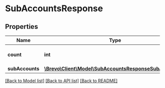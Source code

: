 # SubAccountsResponse

## Properties
Name | Type | Description | Notes
------------ | ------------- | ------------- | -------------
**count** | **int** | Total number of subaccounts | [optional] 
**subAccounts** | [**\Brevo\Client\Model\SubAccountsResponseSubAccounts[]**](SubAccountsResponseSubAccounts.md) |  | [optional] 

[[Back to Model list]](../../README.md#documentation-for-models) [[Back to API list]](../../README.md#documentation-for-api-endpoints) [[Back to README]](../../README.md)


